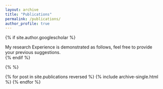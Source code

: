 ```yaml
---
layout: archive
title: "Publications"
permalink: /publications/
author_profile: true
---
```


{% if site.author.googlescholar %}
  <div class="wordwrap"> My research Experience is demonstrated as follows, feel free to provide your previous suggestions. </div>
{% endif %}

{%  %}

{% for post in site.publications reversed %}
  {% include archive-single.html %}
{% endfor %}
